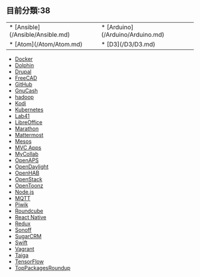 ## 目前分類:38
<table>
  <tr>
    <td>
   * [Ansible](/Ansible/Ansible.md)
    </td>
    <td>
    * [Arduino](/Arduino/Arduino.md)
    </td>
  </tr>
  <tr>
    <td>
   * [Atom](/Atom/Atom.md)
    </td>
    <td>
    * [D3](/D3/D3.md)  
    </td>
  </tr>
</table>  




* [Docker](/Docker/Docker.md) 
* [Dolphin](/Dolphin/Dolphin.md)  
* [Drupal](/Drupal/Drupal.md) 
* [FreeCAD](/FreeCAD/FreeCAD.md)
* [GitHub](/GitHub/GitHub.md) 
* [GnuCash](/GnuCash/GnuCash.md)
* [hadoop](/hadoop/hadoop.md)  
* [Kodi](/Kodi/Kodi.md)
* [Kubernetes](/Kubernetes/Kubernetes.md)
* [Lab41](/Lab41/Lab41.md)
* [LibreOffice](/LibreOffice/LibreOffice.md)
* [Marathon](/Marathon/Marathon.md)  
* [Mattermost](/Mattermost/Mattermost.md)  
* [Mesos](/Mesos/Mesos.md)
* [MVC Apps](/MVCApps/MVCApps.md)
* [MyCollab](/MyCollab/MyCollab.md)
* [OpenAPS](/OpenAPS/OpenAPS.md)  
* [OpenDaylight](/OpenDaylight/OpenDaylight.md)
* [OpenHAB](/OpenHAB/OpenHAB.md)
* [OpenStack](/openstack/openstack.md)
* [OpenToonz](/OpenToonz/OpenToonz.md)
* [Node.js](/Node.js/Node.js.md)
* [MQTT](/MQTT/MQTT.md)
* [Piwik](/Piwik/Piwik.md)
* [Roundcube](/Roundcube/Roundcube.md)
* [React Native](/ReactNative/ReactNative.md)
* [Redux](/Redux/Redux.md)
* [Sonoff](/Sonoff/Sonoff.md)
* [SugarCRM](/SugarCRM/SugarCRM.md) 
* [Swift](/Swift/Swift.md)
* [Vagrant](/Vagrant/Vagrant.md)
* [Taiga](/Taiga/Taiga.md)
* [TensorFlow](/TensorFlow/TensorFlow.md)
* [TopPackagesRoundup](/TopPackagesRoundup/TopPackagesRoundup.md)
